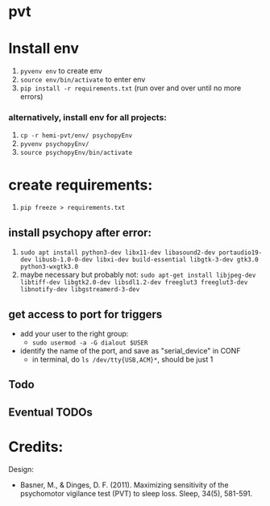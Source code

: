 # pvt

# Install env

1. `pyvenv env` to create env
2. `source env/bin/activate` to enter env
3. `pip install -r requirements.txt` (run over and over until no more errors)

### alternatively, install env for all projects:

1. `cp -r hemi-pvt/env/ psychopyEnv`
2. `pyvenv psychopyEnv/`
3. `source psychopyEnv/bin/activate`

# create requirements:

1. `pip freeze > requirements.txt`

## install psychopy after error:

1. `sudo apt install python3-dev libx11-dev libasound2-dev portaudio19-dev libusb-1.0-0-dev libxi-dev build-essential libgtk-3-dev gtk3.0 python3-wxgtk3.0`
2. maybe necessary but probably not: `sudo apt-get install libjpeg-dev libtiff-dev libgtk2.0-dev libsdl1.2-dev freeglut3 freeglut3-dev libnotify-dev libgstreamerd-3-dev`

## get access to port for triggers

- add your user to the right group:
  - `sudo usermod -a -G dialout $USER`
- identify the name of the port, and save as "serial_device" in CONF
  - in terminal, do `ls /dev/tty{USB,ACM}*`, should be just 1

## Todo

## Eventual TODOs

# Credits:

Design:

- Basner, M., & Dinges, D. F. (2011). Maximizing sensitivity of the psychomotor vigilance test (PVT) to sleep loss. Sleep, 34(5), 581-591.
